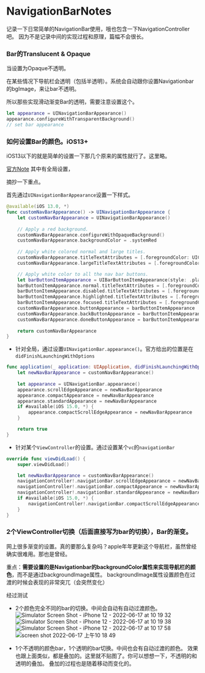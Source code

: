 # NavigationBarNotes
记录一下日常简单的NavigationBar使用，哦也包含一下NavigationController吧。
因为不是记录中间的实现过程和原理，篇幅不会很长。

### Bar的Translucent & Opaque

当设置为Opaque不透明。

在某些情况下导航栏会透明（包括半透明）。系统会自动跟你设置Navigationbar的bgImage，来让bar不透明。

所以那些实现滑动渐变Bar的透明，需要注意设置这个。

```swift
let appearance = UINavigationBarAppearance()
appearance.configureWithTransparentBackground()
// set bar appearance
```

### 如何设置Bar的颜色。iOS13+

iOS13以下的就是简单的设置一下那几个原来的属性就行了。这里略。

[官方Note](https://developer.apple.com/documentation/technotes/tn3106-customizing-uinavigationbar-appearance)
其中有全局设置，

摘抄一下重点。

首先通过`UINavigationBarAppearance`设置一下样式。
```swift
@available(iOS 13.0, *)
func customNavBarAppearance() -> UINavigationBarAppearance {
    let customNavBarAppearance = UINavigationBarAppearance()
    
    // Apply a red background.
    customNavBarAppearance.configureWithOpaqueBackground()
    customNavBarAppearance.backgroundColor = .systemRed
    
    // Apply white colored normal and large titles.
    customNavBarAppearance.titleTextAttributes = [.foregroundColor: UIColor.white]
    customNavBarAppearance.largeTitleTextAttributes = [.foregroundColor: UIColor.white]

    // Apply white color to all the nav bar buttons.
    let barButtonItemAppearance = UIBarButtonItemAppearance(style: .plain)
    barButtonItemAppearance.normal.titleTextAttributes = [.foregroundColor: UIColor.white]
    barButtonItemAppearance.disabled.titleTextAttributes = [.foregroundColor: UIColor.lightText]
    barButtonItemAppearance.highlighted.titleTextAttributes = [.foregroundColor: UIColor.label]
    barButtonItemAppearance.focused.titleTextAttributes = [.foregroundColor: UIColor.white]
    customNavBarAppearance.buttonAppearance = barButtonItemAppearance
    customNavBarAppearance.backButtonAppearance = barButtonItemAppearance
    customNavBarAppearance.doneButtonAppearance = barButtonItemAppearance
    
    return customNavBarAppearance
}
```

- 针对全局，通过设置`UINavigationBar.appearance()`。官方给出的位置是在`didFinishLaunchingWithOptions`

```swift
func application(_ application: UIApplication, didFinishLaunchingWithOptions launchOptions: [UIApplication.LaunchOptionsKey: Any]?) -> Bool {
    let newNavBarAppearance = customNavBarAppearance()
        
    let appearance = UINavigationBar.appearance()
    appearance.scrollEdgeAppearance = newNavBarAppearance
    appearance.compactAppearance = newNavBarAppearance
    appearance.standardAppearance = newNavBarAppearance
    if #available(iOS 15.0, *) {
        appearance.compactScrollEdgeAppearance = newNavBarAppearance
    }

    return true
}


```

- 针对某个`ViewController`的设置。通过设置某个`vc`的`navigationBar`
```swift
override func viewDidLoad() {
    super.viewDidLoad()

    let newNavBarAppearance = customNavBarAppearance()
    navigationController!.navigationBar.scrollEdgeAppearance = newNavBarAppearance
    navigationController!.navigationBar.compactAppearance = newNavBarAppearance
    navigationController!.navigationBar.standardAppearance = newNavBarAppearance
    if #available(iOS 15.0, *) {
        navigationController!.navigationBar.compactScrollEdgeAppearance = newNavBarAppearance
    }
}

```



### 2个ViewController切换（后面直接写为bar的切换），Bar的渐变。

网上很多渐变的设置。真的要那么复杂吗？apple年年更新这个导航栏，虽然曾经确实很难用。那也是曾经。

重点：**需要设置的是Navigationbar的backgroundColor属性来实现导航栏的颜色**，而不是通过backgroundImage属性。
backgroundImage属性设置颜色在过渡的时候会表现的非常突兀（会突然变化）

经过测试

- 2个颜色完全不同的bar的切换。中间会自动有自动过渡颜色。
![Simulator Screen Shot - iPhone 12 - 2022-06-17 at 10 19 32](https://user-images.githubusercontent.com/11294005/174212105-4d2c4a1d-9bbb-4522-999e-57d44096e94c.png)
![Simulator Screen Shot - iPhone 12 - 2022-06-17 at 10 19 38](https://user-images.githubusercontent.com/11294005/174212136-474c45b5-9ad7-43fa-beec-542d2c72095b.png)
![Simulator Screen Shot - iPhone 12 - 2022-06-17 at 10 17 58](https://user-images.githubusercontent.com/11294005/174212189-668eb6ac-1c95-4bbb-a83d-257cff894912.png)
![screen shot 2022-06-17 上午10 18 49](https://user-images.githubusercontent.com/11294005/174212197-a13658e2-1bd3-49aa-b236-106dee9a7803.png)


- 1个不透明的颜色bar，1个透明的bar切换。中间也会有自动过渡的颜色。
效果也跟上面类似，都是叠加的。这里就不贴图了。你可以想想一下，不透明的和透明的叠加。
叠加的过程也是随着移动而变化的。

